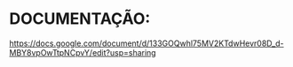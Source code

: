 # DOCUMENTAÇÃO:

https://docs.google.com/document/d/133GOQwhl75MV2KTdwHevr08D_d-MBY8vpOwTtpNCpvY/edit?usp=sharing
